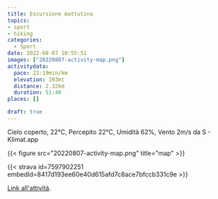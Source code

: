 ```yaml
---
title: Escursione mattutina 
topics:
- sport
- hiking
categories:
  - Sport
date: 2022-08-07 10:55:51
images: ["20220807-activity-map.png"]
activitydata:
  pace: 22:19min/km
  elevation: 393mt
  distance: 2.32km
  duration: 51:40
places: []

draft: true
---
```


Cielo coperto, 22°C, Percepito 22°C, Umidità 62%, Vento 2m/s da S - Klimat.app

<!--more-->




{{< figure src="20220807-activity-map.png" title="map" >}}


{{< strava id=7597902251 embedId=8417d193ee60e40d615afd7c8ace7bfccb331c9e >}}

[Link all'attività](https://strava.com/activities/7597902251).